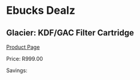 
# Ebucks Dealz
## Glacier: KDF/GAC Filter Cartridge
[Product Page](https://www.ebucks.com/web/shop/productSelected.do?prodId=495313600&catId=704988430)

Price: R999.00

Savings: 


	